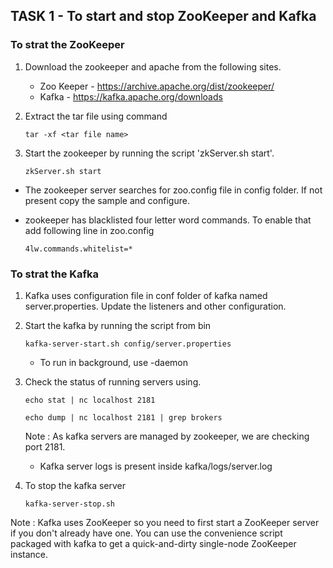 ## TASK 1 - To start and stop ZooKeeper and Kafka

### To strat the ZooKeeper

1. Download the zookeeper and apache from the following sites.
   - Zoo Keeper - https://archive.apache.org/dist/zookeeper/
   - Kafka - https://kafka.apache.org/downloads
2. Extract the tar file using command

   ```
   tar -xf <tar file name>
   ```

3. Start the zookeeper by running the script 'zkServer.sh start'.

   ```
   zkServer.sh start
   ```

- The zookeeper server searches for zoo.config file in config folder. If not present copy the sample and configure.
- zookeeper has blacklisted four letter word commands. To enable that add following line in zoo.config

  ```
  4lw.commands.whitelist=*
  ```

### To strat the Kafka

1. Kafka uses configuration file in conf folder of kafka named server.properties. Update the listeners and other configuration.

2. Start the kafka by running the script from bin

   ```
   kafka-server-start.sh config/server.properties
   ```

   - To run in background, use -daemon

3. Check the status of running servers using.
   ```
   echo stat | nc localhost 2181
   ```
   ```
   echo dump | nc localhost 2181 | grep brokers
   ```
   Note : As kafka servers are managed by zookeeper, we are checking port 2181.
   - Kafka server logs is present inside kafka/logs/server.log
4. To stop the kafka server
   ```
   kafka-server-stop.sh
   ```

Note : Kafka uses ZooKeeper so you need to first start a ZooKeeper server if you don't already have one. You can use the convenience script packaged with kafka to get a quick-and-dirty single-node ZooKeeper instance.
